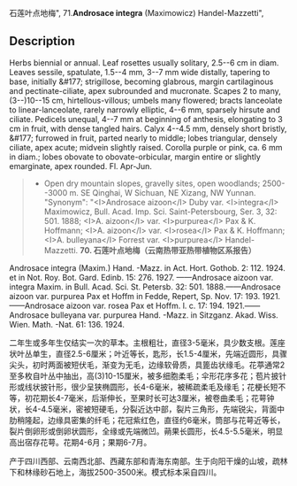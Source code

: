 石莲叶点地梅",
71.**Androsace integra** (Maximowicz) Handel-Mazzetti",

## Description
Herbs biennial or annual. Leaf rosettes usually solitary, 2.5--6 cm in diam. Leaves sessile, spatulate, 1.5--4 mm, 3--7 mm wide distally, tapering to base, initially &amp;#177; strigillose, becoming glabrous, margin cartilaginous and pectinate-ciliate, apex subrounded and mucronate. Scapes 2 to many, (3--)10--15 cm, hirtellous-villous; umbels many flowered; bracts lanceolate to linear-lanceolate, rarely narrowly elliptic, 4--6 mm, sparsely hirsute and ciliate. Pedicels unequal, 4--7 mm at beginning of anthesis, elongating to 3 cm in fruit, with dense tangled hairs. Calyx 4--4.5 mm, densely short bristly, &amp;#177; furrowed in fruit, parted nearly to middle; lobes triangular, densely ciliate, apex acute; midvein slightly raised. Corolla purple or pink, ca. 6 mm in diam.; lobes obovate to obovate-orbicular, margin entire or slightly emarginate, apex rounded. Fl. Apr-Jun.

> * Open dry mountain slopes, gravelly sites, open woodlands; 2500--3000 m. SE Qinghai, W Sichuan, NE Xizang, NW Yunnan.
  "Synonym": "&lt;I&gt;Androsace aizoon&lt;/I&gt; Duby var. &lt;I&gt;integra&lt;/I&gt; Maximowicz, Bull. Acad. Imp. Sci. Saint-Petersbourg, Ser. 3, 32: 501. 1888; &lt;I&gt;A. aizoon&lt;/I&gt; var. &lt;I&gt;purpurea&lt;/I&gt; Pax &amp; K. Hoffmann; &lt;I&gt;A. aizoon&lt;/I&gt; var. &lt;I&gt;rosea&lt;/I&gt; Pax &amp; K. Hoffmann; &lt;I&gt;A. bulleyana&lt;/I&gt; Forrest var. &lt;I&gt;purpurea&lt;/I&gt; Handel-Mazzetti.
**70. 石莲叶点地梅（云南热带亚热带植物区系报告）**

Androsace integra (Maxim.) Hand. -Mazz. in Act. Hort. Gothob. 2: 112. 1924. et in Not. Roy. Bot. Gard. Edinb. 15: 276. 1927. ——Androsace aizoon var. integra Maxim. in Bull. Acad. Sci. St. Petersb. 32: 501. 1888.——Androsace aizoon var. purpurea Pax et Hoffm in Fedde, Repert, Sp. Nov. 17: 193. 1921. ——Androsace aizoon var. rosea Pax et Hoffm. l. c. 17: 194. 1921.——Androsace bulleyana var. purpurea Hand. -Mazz. in Sitzganz. Akad. Wiss. Wien. Math. -Nat. 61: 136. 1924.

二年生或多年生仅结实一次的草本。主根粗壮，直径3-5毫米，具少数支根。莲座状叶丛单生，直径2.5-6厘米；叶近等长，匙形，长1.5-4厘米，先端近圆形，具骤尖头，初时两面被短伏毛，渐变为无毛，边缘软骨质，具篦齿状缘毛。花葶通常2至多枚自叶丛中抽出，高(3)10-15厘米，被多细胞柔毛；伞形花序多花；苞片披针形或线状披针形，很少呈狭椭圆形，长4-6毫米，被稀疏柔毛及缘毛；花梗长短不等，初花期长4-7毫米，后渐伸长，至果时长可达3厘米，被卷曲柔毛；花萼钟状，长4-4.5毫米，密被短硬毛，分裂近达中部，裂片三角形，先端锐尖，背面中肋稍隆起，边缘具密集的纤毛；花冠紫红色，直径约6毫米，筒部与花萼近等长，裂片倒卵形或倒卵状圆形，全缘或先端微凹。蒴果长圆形，长4.5-5.5毫米，明显高出宿存花萼。花期4-6月；果期6-7月。

产于四川西部、云南西北部、西藏东部和青海东南部。生于向阳干燥的山坡，疏林下和林缘砂石地上，海拔2500-3500米。模式标本采自四川。
